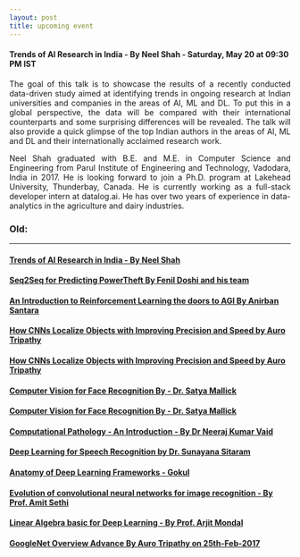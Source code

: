 ```yaml
---
layout: post
title: upcoming event
---
```


#### Trends of AI Research in India - By Neel Shah - Saturday, May 20 at 09:30 PM IST


<p style="text-align: justify;">The goal of this talk is to showcase the results of a recently conducted data-driven study aimed at identifying trends in ongoing research at Indian universities and companies in the areas of AI, ML and DL. To put this in a global perspective, the data will be compared with their international counterparts and some surprising differences will be revealed. The talk will also provide a quick glimpse of the top Indian authors in the areas of AI, ML and DL and their internationally acclaimed research work.
</p>
<p style="text-align: justify;">Neel Shah graduated with B.E. and M.E. in Computer Science and Engineering from Parul Institute of Engineering and Technology, Vadodara, India in 2017. He is looking forward to join a Ph.D. program at Lakehead University, Thunderbay, Canada. He is currently working as a full-stack developer intern at datalog.ai. He has over two years of experience in data-analytics in the agriculture and dairy industries.
</p>
<p style="text-align: justify;">
</p>

### Old:
---------------------------------------------------------------------------------------------------------------------------

#### [Trends of AI Research in India - By Neel Shah](http://idli.group/session/2017-5-20-researchtrenfofai/)

#### [Seq2Seq for Predicting PowerTheft By Fenil Doshi and his team](http://idli.group/session/2017-05-6-Seq2-Seq/)

#### [An Introduction to Reinforcement Learning the doors to AGI By Anirban Santara](http://idli.group/session/2017-04-29-Intro-to-RRN/)

#### [How CNNs Localize Objects with Improving Precision and Speed by Auro Tripathy ](http://idli.group/session/2017-04-22-how-cnn-works/)

#### [ How CNNs Localize Objects with Improving Precision and Speed by Auro Tripathy](http://idli.group/session/2017-04-22-how-cnn-works/)

#### [Computer Vision for Face Recognition By - Dr. Satya Mallick ](http://idli.group/session/2017-04-15-Language-understanding/)

#### [Computer Vision for Face Recognition By - Dr. Satya Mallick ](http://idli.group/session/2017-04-08-CVML/)

#### [Computational Pathology - An Introduction - By Dr Neeraj Kumar Vaid](http://idli.group/session/2017-04-01-Computational/)

#### [Deep Learning for Speech Recognition by Dr. Sunayana Sitaram]( http://idli.group/session/2017-03-25-dl-avr/ )

#### [Anatomy of Deep Learning Frameworks - Gokul](http://idli.group/session/2017-03-18-Anatomy-of-DL/)

#### [Evolution of convolutional neural networks for image recognition - By Prof. Amit Sethi](http://idli.group/session/2017-03-11-Evolution-of-NL/)

#### [Linear Algebra basic for Deep Learning - By Prof. Arjit Mondal](http://idli.group/session/2017-03-04-Overview-of-linear-algebra/)

#### [GoogleNet Overview Advance By Auro Tripathy on 25th-Feb-2017](https://indiadeeplearninginitiative-idli.github.io/session/2017-02-25-GoogleNet-Overview/)

